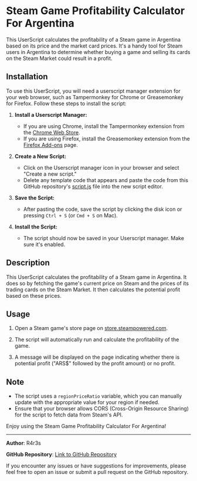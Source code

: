 # Steam Game Profitability Calculator For Argentina

This UserScript calculates the profitability of a Steam game in Argentina based on its price and the market card prices. It's a handy tool for Steam users in Argentina to determine whether buying a game and selling its cards on the Steam Market could result in a profit.

## Installation

To use this UserScript, you will need a userscript manager extension for your web browser, such as Tampermonkey for Chrome or Greasemonkey for Firefox. Follow these steps to install the script:

1. **Install a Userscript Manager:**

   - If you are using Chrome, install the Tampermonkey extension from the [Chrome Web Store](https://chrome.google.com/webstore/detail/tampermonkey/dhdgffkkebhmkfjojejmpbldmpobfkfo).
   - If you are using Firefox, install the Greasemonkey extension from the [Firefox Add-ons](https://addons.mozilla.org/en-US/firefox/addon/greasemonkey/) page.

2. **Create a New Script:**

   - Click on the Userscript manager icon in your browser and select "Create a new script."
   - Delete any template code that appears and paste the code from this GitHub repository's [script.js](https://github.com/your-username/your-repo-name/blob/main/script.js) file into the new script editor.

3. **Save the Script:**

   - After pasting the code, save the script by clicking the disk icon or pressing `Ctrl + S` (or `Cmd + S` on Mac).

4. **Install the Script:**

   - The script should now be saved in your Userscript manager. Make sure it's enabled.

## Description

This UserScript calculates the profitability of a Steam game in Argentina. It does so by fetching the game's current price on Steam and the prices of its trading cards on the Steam Market. It then calculates the potential profit based on these prices.

## Usage

1. Open a Steam game's store page on [store.steampowered.com](https://store.steampowered.com/app/*).

2. The script will automatically run and calculate the profitability of the game.

3. A message will be displayed on the page indicating whether there is potential profit ("ARS$" followed by the profit amount) or no profit.

## Note

- The script uses a `regionPriceRatio` variable, which you can manually update with the appropriate value for your region if needed.
- Ensure that your browser allows CORS (Cross-Origin Resource Sharing) for the script to fetch data from Steam's API.

Enjoy using the Steam Game Profitability Calculator For Argentina!

---

**Author**: R4r3s

**GitHub Repository**: [Link to GitHub Repository](https://github.com/your-username/your-repo-name)

If you encounter any issues or have suggestions for improvements, please feel free to open an issue or submit a pull request on the GitHub repository.
